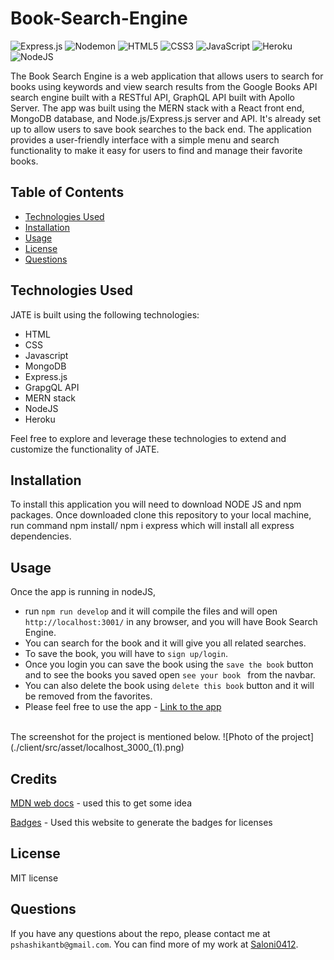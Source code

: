 # Book-Search-Engine

![Express.js](https://img.shields.io/badge/express.js-%23404d59.svg?style=for-the-badge&logo=express&logoColor=%2361DAFB) ![Nodemon](https://img.shields.io/badge/NODEMON-%23323330.svg?style=for-the-badge&logo=nodemon&logoColor=%BBDEAD) ![HTML5](https://img.shields.io/badge/html5-%23E34F26.svg?style=for-the-badge&logo=html5&logoColor=white) ![CSS3](https://img.shields.io/badge/css3-%231572B6.svg?style=for-the-badge&logo=css3&logoColor=white) ![JavaScript](https://img.shields.io/badge/javascript-%23323330.svg?style=for-the-badge&logo=javascript&logoColor=%23F7DF1E) ![Heroku](https://img.shields.io/badge/heroku-%23430098.svg?style=for-the-badge&logo=heroku&logoColor=white) ![NodeJS](https://img.shields.io/badge/node.js-6DA55F?style=for-the-badge&logo=node.js&logoColor=white)

The Book Search Engine is a web application that allows users to search for books using keywords and view search results from the Google Books API search engine built with a RESTful API, GraphQL API built with Apollo Server. The app was built using the MERN stack with a React front end, MongoDB database, and Node.js/Express.js server and API. It's already set up to allow users to save book searches to the back end.  The application provides a user-friendly interface with a simple menu and search functionality to make it easy for users to find and manage their favorite books.

## Table of Contents

- [Technologies Used](#technologies-used)
- [Installation](#installation)
- [Usage](#usage)
- [License](#license)
- [Questions](#questions)

## Technologies Used

JATE is built using the following technologies:

- HTML
- CSS
- Javascript
- MongoDB
- Express.js
- GrapgQL API
- MERN stack
- NodeJS
- Heroku

Feel free to explore and leverage these technologies to extend and customize the functionality of JATE.


## Installation

To install this application you will need to download NODE JS and npm packages. Once downloaded clone this repository to your local machine, run command npm install/ npm i express which will install all express dependencies. 


## Usage

Once the app is running in nodeJS, 
- run ``npm run develop`` and it will compile the files and will open ``http://localhost:3001/`` in any browser, and you will have Book Search Engine. 
- You can search for the book and it will give you all related searches.
- To save the book, you will have to ``sign up/login``. 
- Once you login you can save the book using the ``save the book`` button and to see the books you saved open ``see your book `` from the navbar. 
- You can also delete the book using ``delete this book`` button and it will be removed from the favorites. 
- Please feel free to use the app - <a href="https://gentle-everglades-18771-dfd81d73fbda.herokuapp.com/" target="_blank">Link to the app</a>
<br>
The screenshot for the project is mentioned below.
![Photo of the project](./client/src/asset/localhost_3000_(1).png)


## Credits

[MDN web docs]() - used this to get some idea 

[Badges](https://github.com/Ileriayo/markdown-badges/blob/master/README.md#badges) - Used this website to generate the badges for licenses

## License

MIT license

## Questions

If you have any questions about the repo, please contact me at ``pshashikantb@gmail.com``. You can find more of my work at [Saloni0412](https://github.com/Saloni0412/).
